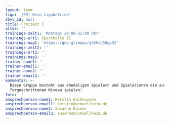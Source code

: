 ```yaml
---
layout: team
liga: '[99] Kein Ligabetrieb'
sbvv_id: null
title: Freizeit I
alter: ''
trainings-zeit1: 'Montags 20:00-22:00 Uhr'
trainings-ort1: Sporthalle II
trainings-map1: 'https://goo.gl/maps/g3XhvCS9gpR2'
trainings-zeit2: ''
trainings-ort2: ''
trainings-map2: ''
trainer-name1: ''
trainer-email1: ''
trainer-name2: ''
trainer-email2: ''
kommentar: >-
  Diese Gruppe besteht aus ehemaligen Spielern und Spielerinnen die auf
  forgeschrittenem Niveau spielen!
foto: ''
ansprechperson-name1: Kerstin Hackhausen
ansprechperson-email1: kerstin@vcmuellheim.de
ansprechperson-name2: Susanne Kainer
ansprechperson-email2: susanne@vcmuellheim.de
---
```


